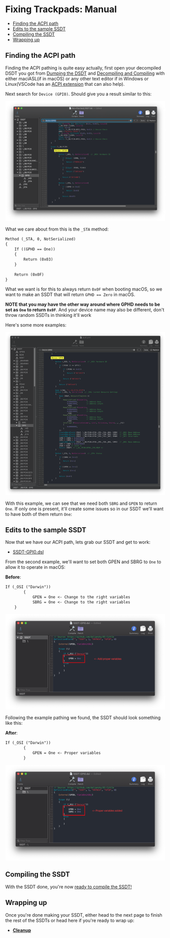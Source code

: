 # Fixing Trackpads: Manual

* [Finding the ACPI path](#finding-the-acpi-path)
* [Edits to the sample SSDT](#edits-to-the-sample-ssdt)
* [Compiling the SSDT](#compiling-the-ssdt)
* [Wrapping up](#wrapping-up)


## Finding the ACPI path

Finding the ACPI pathing is quite easy actually, first open your decompiled DSDT you got from [Dumping the DSDT](/Manual/dump.md) and [Decompiling and Compiling](/Manual/compile.md) with either maciASL(if in macOS) or any other text editor if in Windows or Linux(VSCode has an [ACPI extension](https://marketplace.visualstudio.com/items?itemName=Thog.vscode-asl) that can also help).

Next search for `Device (GPI0)`. Should give you a result similar to this:

![](../../images/Laptops/trackpad-md/gpi0.png)

What we care about from this is the `_STA` method:

```
Method (_STA, 0, NotSerialized)
{
    If ((GPHD == One))
    {
        Return (0x03)
    }

    Return (0x0F)
}
```

What we want is for this to always return `0x0F` when booting macOS, so we want to make an SSDT that will return `GPHD == Zero` in macOS.

**NOTE that you may have the other way around where GPHD needs to be set as `One` to return `0x0F`**. And your device name may also be different, don't throw random SSDTs in thinking it'll work

Here's some more examples:

![](../../images/Laptops/trackpad-md/gpi0-2.png)

With this example, we can see that we need both `SBRG` and `GPEN` to return `One`. If only one is present, it'll create some issues so in our SSDT we'll want to have both of them return `One`:


## Edits to the sample SSDT

Now that we have our ACPI path, lets grab our SSDT and get to work:

* [SSDT-GPI0.dsl](https://github.com/dortania/Getting-Started-With-ACPI/blob/master/extra-files/decompiled/SSDT-GPI0.dsl)

From the second example, we'll want to set both GPEN and SBRG to `One` to allow it to operate in macOS:

**Before**:

```
If (_OSI ("Darwin"))
        {
            GPEN = One <- Change to the right variables
            SBRG = One <- Change to the right variables
	}
```

![](../../images/Laptops/trackpad-md/ssdt-before.png)

Following the example pathing we found, the SSDT should look something like this:

**After**:

```
If (_OSI ("Darwin"))
        {
            GPEN = One <- Proper variables
        }
```

![](../../images/Laptops/trackpad-md/ssdt-after.png)

## Compiling the SSDT

 With the SSDT done, you're now [ready to compile the SSDT!](/Manual/compile.md)

## Wrapping up

Once you're done making your SSDT, either head to the next page to finish the rest of the SSDTs or head here if you're ready to wrap up:

* [**Cleanup**](/cleanup.md)
